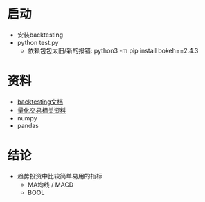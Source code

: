 # 启动
* 安装backtesting
* python test.py
  * 依赖包包太旧/新的报错: python3 -m pip install bokeh==2.4.3

# 资料
* [backtesting文档](https://kernc.github.io/backtesting.py/doc/backtesting/#gsc.tab=0)
* [量化交易相关资料](https://github.com/wangzhe3224/awesome-systematic-trading/blob/master/Readme_cn.md)
* numpy
* pandas

# 结论
* 趋势投资中比较简单易用的指标
  * MA均线 / MACD
  * BOOL

